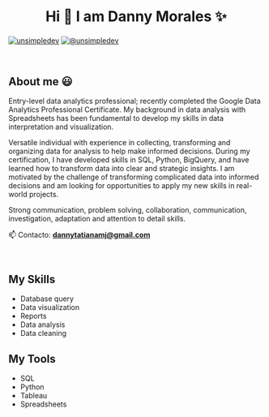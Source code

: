<h1 align="center">Hi 👋  I am Danny Morales ✨ </h1> 

<p align="left">
<a href="www.linkedin.com/in/dtatianamorales11" target="blank"><img align="center" src="https://img.shields.io/badge/LinkedIn-0077B5?style=for-the-badge&logo=linkedin&logoColor=white" alt="unsimpledev"/></a>
<a href = "mailto:dannytatianamj@gmail.com" target="blank"><img align="center" src="https://img.shields.io/badge/Gmail-D14836?style=for-the-badge&logo=gmail&logoColor=white" alt="@unsimpledev"  /></a>
  </p>
<br>
<h2>About me 😃</h2>
<!--Intro start-->

<p align="left">
Entry-level data analytics professional; recently completed the Google Data Analytics Professional Certificate. My background in data analysis with Spreadsheets has been fundamental to develop my skills in data interpretation and visualization.

Versatile individual with experience in collecting, transforming and organizing data for analysis to help make informed decisions. During my certification, I have developed skills in SQL, Python, BigQuery, and have learned how to transform data into clear and strategic insights. I am motivated by the challenge of transforming complicated data into informed decisions and am looking for opportunities to apply my new skills in real-world projects.

Strong communication, problem solving, collaboration, communication, investigation, adaptation and attention to detail skills.

📫 Contacto: **dannytatianamj@gmail.com**
<!--Intro end-->
  </p>
<br>

<h2>My Skills </h2>

- Database query
- Data visualization
- Reports
- Data analysis
- Data cleaning
   
<h2>My Tools </h2>

- SQL
- Python
- Tableau
- Spreadsheets

  










